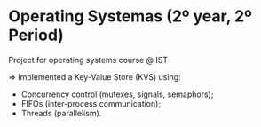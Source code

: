 # Operating Systemas (2º year, 2º Period)
Project for operating systems course @ IST

=> Implemented a Key-Value Store (KVS) using:
- Concurrency control (mutexes, signals, semaphors); 
- FIFOs (inter-process communication);
- Threads (parallelism).

